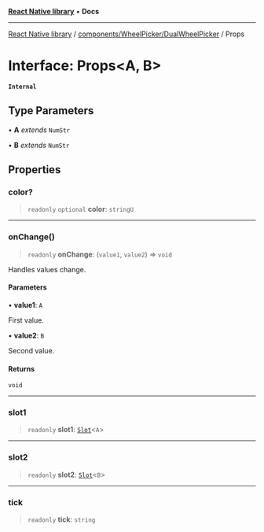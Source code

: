 [**React Native library**](../../../../index.md) • **Docs**

***

[React Native library](../../../../modules.md) / [components/WheelPicker/DualWheelPicker](../index.md) / Props

# Interface: Props\<A, B\>

**`Internal`**

## Type Parameters

• **A** *extends* `NumStr`

• **B** *extends* `NumStr`

## Properties

### color?

> `readonly` `optional` **color**: `stringU`

***

### onChange()

> `readonly` **onChange**: (`value1`, `value2`) => `void`

Handles values change.

#### Parameters

• **value1**: `A`

First value.

• **value2**: `B`

Second value.

#### Returns

`void`

***

### slot1

> `readonly` **slot1**: [`Slot`](Slot.md)\<`A`\>

***

### slot2

> `readonly` **slot2**: [`Slot`](Slot.md)\<`B`\>

***

### tick

> `readonly` **tick**: `string`
